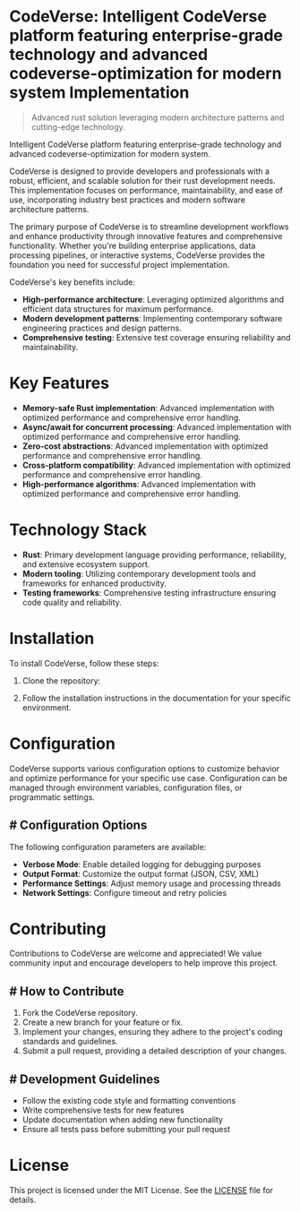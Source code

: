 <!-- fallback_CodeVerse_20250803150310_44309 -->

# CodeVerse: Intelligent CodeVerse platform featuring enterprise-grade technology and advanced codeverse-optimization for modern system Implementation
> Advanced rust solution leveraging modern architecture patterns and cutting-edge technology.

Intelligent CodeVerse platform featuring enterprise-grade technology and advanced codeverse-optimization for modern system.

CodeVerse is designed to provide developers and professionals with a robust, efficient, and scalable solution for their rust development needs. This implementation focuses on performance, maintainability, and ease of use, incorporating industry best practices and modern software architecture patterns.

The primary purpose of CodeVerse is to streamline development workflows and enhance productivity through innovative features and comprehensive functionality. Whether you're building enterprise applications, data processing pipelines, or interactive systems, CodeVerse provides the foundation you need for successful project implementation.

CodeVerse's key benefits include:

* **High-performance architecture**: Leveraging optimized algorithms and efficient data structures for maximum performance.
* **Modern development patterns**: Implementing contemporary software engineering practices and design patterns.
* **Comprehensive testing**: Extensive test coverage ensuring reliability and maintainability.

# Key Features

* **Memory-safe Rust implementation**: Advanced implementation with optimized performance and comprehensive error handling.
* **Async/await for concurrent processing**: Advanced implementation with optimized performance and comprehensive error handling.
* **Zero-cost abstractions**: Advanced implementation with optimized performance and comprehensive error handling.
* **Cross-platform compatibility**: Advanced implementation with optimized performance and comprehensive error handling.
* **High-performance algorithms**: Advanced implementation with optimized performance and comprehensive error handling.

# Technology Stack

* **Rust**: Primary development language providing performance, reliability, and extensive ecosystem support.
* **Modern tooling**: Utilizing contemporary development tools and frameworks for enhanced productivity.
* **Testing frameworks**: Comprehensive testing infrastructure ensuring code quality and reliability.

# Installation

To install CodeVerse, follow these steps:

1. Clone the repository:


2. Follow the installation instructions in the documentation for your specific environment.

# Configuration

CodeVerse supports various configuration options to customize behavior and optimize performance for your specific use case. Configuration can be managed through environment variables, configuration files, or programmatic settings.

## # Configuration Options

The following configuration parameters are available:

* **Verbose Mode**: Enable detailed logging for debugging purposes
* **Output Format**: Customize the output format (JSON, CSV, XML)
* **Performance Settings**: Adjust memory usage and processing threads
* **Network Settings**: Configure timeout and retry policies

# Contributing

Contributions to CodeVerse are welcome and appreciated! We value community input and encourage developers to help improve this project.

## # How to Contribute

1. Fork the CodeVerse repository.
2. Create a new branch for your feature or fix.
3. Implement your changes, ensuring they adhere to the project's coding standards and guidelines.
4. Submit a pull request, providing a detailed description of your changes.

## # Development Guidelines

* Follow the existing code style and formatting conventions
* Write comprehensive tests for new features
* Update documentation when adding new functionality
* Ensure all tests pass before submitting your pull request

# License

This project is licensed under the MIT License. See the [LICENSE](https://github.com/AbdullahRashid133/CodeVerse/blob/main/LICENSE) file for details.
